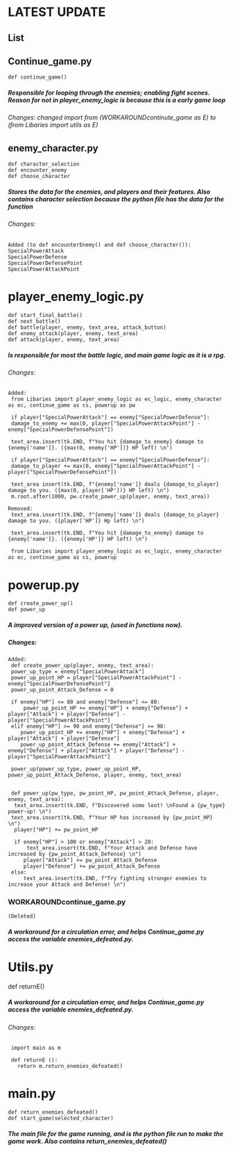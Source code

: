 # LATEST UPDATE



## List


## Continue_game.py 
    def continue_game()

##### Responsible for looping through the enemies; enabling fight scenes. Reason for not in player_enemy_logic is because this is a early game loop

###### Changes: changed import from (WORKAROUNDcontinute_game as E) to (from Libaries import utils as E)

## enemy_character.py
    def character_selection
    def encounter_enemy
    def choose_character

##### Stores the data for the enemies, and players and their features. Also contains character selection because the python file has the data for the function

###### Changes: 
    Added (to def encounterEnemy() and def choose_character()):
    SpecialPowerAttack
    SpecialPowerDefense
    SpecialPowerDefensePoint
    SpecialPowerAttackPoint




# player_enemy_logic.py
    def start_final_battle()
    def next_battle()
    def battle(player, enemy, text_area, attack_button)
    def enemy_attack(player, enemy, text_area)
    def attack(player, enemy, text_area)

##### Is responsible for most the battle logic, and main game logic as it is a rpg.

###### Changes: 
    Added:
     from Libaries import player_enemy_logic as ec_logic, enemy_character as ec, continue_game as cs, powerup as pw
    
     if player["SpecialPowerAttack"] == enemy["SpecialPowerDefense"]:
     damage_to_enemy += max(0, player["SpecialPowerAttackPoint"] - enemy["SpecialPowerDefensePoint"])

     text_area.insert(tk.END, f"You hit {damage_to_enemy} damage to {enemy['name']}. ({max(0, enemy['HP'])} HP left) \n")

     if player["SpecialPowerAttack"] == enemy["SpecialPowerDefense"]:
     damage_to_player += max(0, enemy["SpecialPowerAttackPoint"] - player["SpecialPowerDefensePoint"])

     text_area insert(tk.END, f"{enemy['name']} deals {damage_to_player} damage to you. ({max(0, player['HP'])} HP left) \n")
     m.root.after(1000, pw.create_power_up(player, enemy, text_area))

    Removed:
     text_area.insert(tk.END, f"{enemy['name']} deals {damage_to_player} damage to you. ({player['HP']} Hp left) \n")

     text_area.insert(tk.END, f"You hit {damage_to_enemy} damage to {enemy['name']}. ({enemy['HP']} HP left) \n")

     from Libaries import player_enemy_logic as ec_logic, enemy_character as ec, continue_game as cs, powerup
     
        





# powerup.py
    def create_power_up()
    def power_up

##### A improved version of a power up, (used in functions now).

##### Changes:
    Added:
     def create_power_up(player, enemy, text_area):
     power_up_type = enemy["SpecialPowerAttack"]
     power_up_point_HP = player["SpecialPowerAttackPoint"] - enemy["SpecialPowerDefensePoint"]
     power_up_point_Attack_Defense = 0

     if enemy["HP"] <= 80 and enemy["Defense"] <= 80:
         power_up_point_HP += enemy["HP"] + enemy["Defense"] + player["Attack"] + player["Defense"] - player["SpecialPowerAttackPoint"]
     elif enemy["HP"] >= 90 and enemy["Defense"] >= 90:
        power_up_point_HP += enemy["HP"] + enemy["Defense"] + player["Attack"] + player["Defense"]
        power_up_point_Attack_Defense += enemy["Attack"] + enemy["Defense"] + player["Attack"] + player["Defense"] - player["SpecialPowerAttackPoint"]

     power_up(power_up_type, power_up_point_HP, power_up_point_Attack_Defense, player, enemy, text_area)
    
    
     def power_up(pw_type, pw_point_HP, pw_point_Attack_Defense, player, enemy, text_area):
      text_area.insert(tk.END, f"Discovered some loot! \nFound a {pw_type} power-up! \n")
     text_area.insert(tk.END, f"Your HP has increased by {pw_point_HP} \n")
      player["HP"] += pw_point_HP

      if enemy["HP"] > 100 or enemy["Attack"] > 20:
          text_area.insert(tk.END, f"Your Attack and Defense have increased by {pw_point_Attack_Defense} \n")
         player["Attack"] += pw_point_Attack_Defense
         player["Defense"] += pw_point_Attack_Defense
     else:
         text_area.insert(tk.END, f"Try fighting stronger enemies to increase your Attack and Defense! \n")
    


### WORKAROUNDcontinue_game.py
    (Deleted)


##### A workaround for a circulation error, and helps Continue_game.py access the variable enemies_defeated.py.

# Utils.py
   def returnE()

##### A workaround for a circulation error, and helps Continue_game.py access the variable enemies_defeated.py.

###### Changes:
     import main as m

     def returnE ():
       return m.return_enemies_defeated()


# main.py
    def return_enemies_defeated()
    def start_game(selected_character)
  
##### The main file for the game running, and is the python file run to make the game work. Also contains return_enemies_defeated()